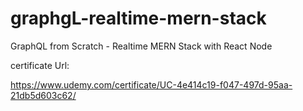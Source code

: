 # graphgL-realtime-mern-stack
GraphQL from Scratch - Realtime MERN Stack with React Node

certificate Url:

https://www.udemy.com/certificate/UC-4e414c19-f047-497d-95aa-21db5d603c62/

